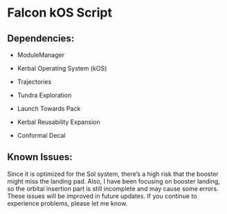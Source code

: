 # __Falcon kOS Script__

## **Dependencies:**
- ModuleManager

- Kerbal Operating System (kOS)

- Trajectories

- Tundra Exploration

- Launch Towards Pack

- Kerbal Reusability Expansion

- Conformal Decal

## **Known Issues:**
Since it is optimized for the Sol system, there’s a high risk that the booster might miss the landing pad.
Also, I have been focusing on booster landing, so the orbital insertion part is still incomplete and may cause some errors.
These issues will be improved in future updates. If you continue to experience problems, please let me know.
